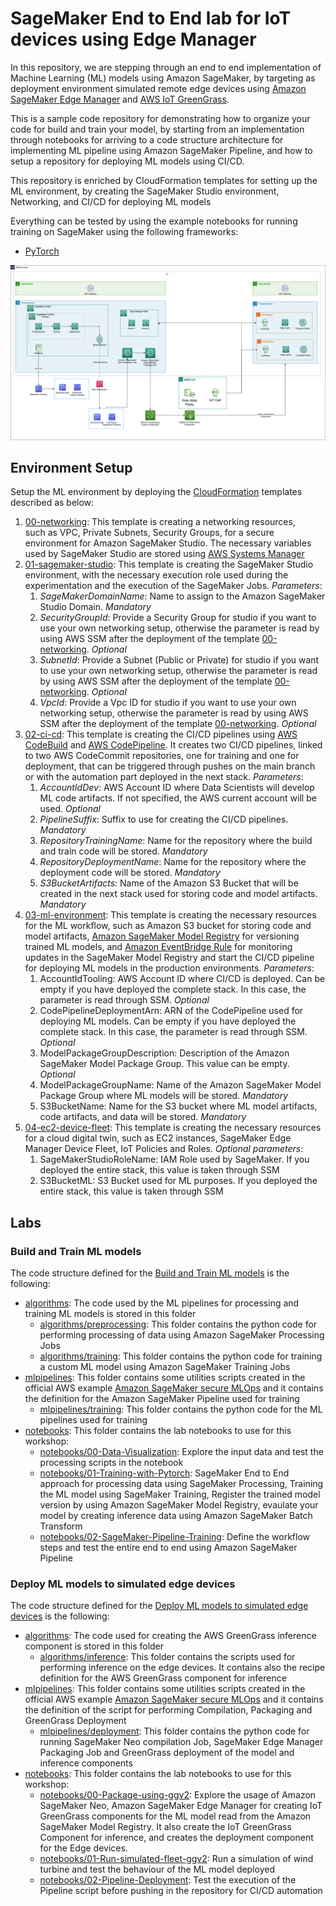 # SageMaker End to End lab for IoT devices using Edge Manager 

In this repository, we are stepping through an end to end implementation of Machine Learning (ML) models using Amazon SageMaker,
by targeting as deployment environment simulated remote edge devices using [Amazon SageMaker Edge Manager](https://docs.aws.amazon.com/sagemaker/latest/dg/edge.html) 
and [AWS IoT GreenGrass](https://docs.aws.amazon.com/greengrass/v1/developerguide/what-is-gg.html).

This is a sample code repository for demonstrating how to organize your code for build and train your model, by starting from 
an implementation through notebooks for arriving to a code structure architecture for implementing ML pipeline using Amazon 
SageMaker Pipeline, and how to setup a repository for deploying ML models using CI/CD.

This repository is enriched by CloudFormation templates for setting up the ML environment, by creating the SageMaker Studio 
environment, Networking, and CI/CD for deploying ML models

Everything can be tested by using the example notebooks for running training on SageMaker using the following frameworks:
* [PyTorch](https://pytorch.org/)

![Architecture](imgs/ML-end-to-end-iot.png "Architecture")

## Environment Setup

Setup the ML environment by deploying the [CloudFormation](./infrastructure_templates) templates described as below:

1. [00-networking](./infrastructure_templates/00-networking/template.yml): This template is creating a networking resources,  
such as VPC, Private Subnets, Security Groups, for a secure environment for Amazon SageMaker Studio. The necessary variables 
used by SageMaker Studio are stored using [AWS Systems Manager](https://docs.aws.amazon.com/systems-manager/latest/userguide/what-is-systems-manager.html)
2. [01-sagemaker-studio](./infrastructure_templates/01-sagemaker-studio-environment/template.yml): This template is creating 
the SageMaker Studio environment, with the necessary execution role used during the experimentation and the execution of the 
SageMaker Jobs. *Parameters*:
   1. *SageMakerDomainName*: Name to assign to the Amazon SageMaker Studio Domain. *Mandatory* 
   2. *SecurityGroupId*: Provide a Security Group for studio if you want to use your own networking setup, otherwise the parameter
   is read by using AWS SSM after the deployment of the template [00-networking](./infrastructure_templates/00-networking/template.yml). *Optional*
   3. *SubnetId*: Provide a Subnet (Public or Private) for studio if you want to use your own networking setup, otherwise the parameter
   is read by using AWS SSM after the deployment of the template [00-networking](./infrastructure_templates/00-networking/template). *Optional*
   4. *VpcId*: Provide a Vpc ID for studio if you want to use your own networking setup, otherwise the parameter is read by 
   using AWS SSM after the deployment of the template [00-networking](./infrastructure_templates/00-networking/template). *Optional*
3. [02-ci-cd](./infrastructure_templates/02-ci-cd/template.yml): This template is creating the CI/CD pipelines using 
[AWS CodeBuild](https://docs.aws.amazon.com/codebuild/latest/userguide/welcome.html) and [AWS CodePipeline](https://docs.aws.amazon.com/codepipeline/latest/userguide/welcome.html).
It creates two CI/CD pipelines, linked to two AWS CodeCommit repositories, one for training and one for deployment, that can 
be triggered through pushes on the main branch or with the automation part deployed in the next stack. *Parameters*:
   1. *AccountIdDev*: AWS Account ID where Data Scientists will develop ML code artifacts. If not specified, the AWS current account 
   will be used. *Optional*
   2. *PipelineSuffix*: Suffix to use for creating the CI/CD pipelines. *Mandatory*
   3. *RepositoryTrainingName*: Name for the repository where the build and train code will be stored. *Mandatory*
   4. *RepositoryDeploymentName*:  Name for the repository where the deployment code will be stored. *Mandatory*
   5. *S3BucketArtifacts*: Name of the Amazon S3 Bucket that will be created in the next stack used for storing code and model artifacts. *Mandatory*
4. [03-ml-environment](./infrastructure_templates/03-ml-environment/template.yml): This template is creating the necessary resources for the 
ML workflow, such as Amazon S3 bucket for storing code and model artifacts, [Amazon SageMaker Model Registry](https://docs.aws.amazon.com/sagemaker/latest/dg/model-registry.html) 
for versioning trained ML models, and [Amazon EventBridge Rule](https://docs.aws.amazon.com/eventbridge/latest/userguide/eb-rules.html) 
for monitoring updates in the SageMaker Model Registry and start the CI/CD pipeline for deploying ML models in the production environments.
*Parameters*:
   1. AccountIdTooling: AWS Account ID where CI/CD is deployed. Can be empty if you have deployed the complete stack. In this 
   case, the parameter is read through SSM. *Optional*
   2. CodePipelineDeploymentArn: ARN of the CodePipeline used for deploying ML models. Can be empty if you have deployed the complete stack. In this 
   case, the parameter is read through SSM. *Optional*
   3. ModelPackageGroupDescription: Description of the Amazon SageMaker Model Package Group. This value can be empty. *Optional*
   4. ModelPackageGroupName: Name of the Amazon SageMaker Model Package Group where ML models will be stored. *Mandatory*
   5. S3BucketName: Name for the S3 bucket where ML model artifacts, code artifacts, and data will be stored. *Mandatory*
5. [04-ec2-device-fleet](./infrastructure_templates/04-ec2-device-fleet/template.yml): This template is creating the necessary resources for 
a cloud digital twin, such as EC2 instances, SageMaker Edge Manager Device Fleet, IoT Policies and Roles. *Optional parameters*:
   1. SageMakerStudioRoleName: IAM Role used by SageMaker. If you deployed the entire stack, this value is taken through SSM
   2. S3BucketML: S3 Bucket used for ML purposes. If you deployed the entire stack, this value is taken through SSM

## Labs

### Build and Train ML models

The code structure defined for the [Build and Train ML models](./lab/00-model-build-train) is the following:

* [algorithms](./lab/00-model-build-train/algorithms): The code used by the ML pipelines for processing and training ML models is stored in this folder
  * [algorithms/preprocessing](./lab/00-model-build-train/algorithms/preprocessing): This folder contains the python code for performing processing of data
  using Amazon SageMaker Processing Jobs
  * [algorithms/training](./lab/00-model-build-train/algorithms/training): This folder contains the python code for training a custom ML model 
  using Amazon SageMaker Training Jobs
* [mlpipelines](./lab/00-model-build-train/mlpipelines): This folder contains some utilities scripts created in the official AWS example 
[Amazon SageMaker secure MLOps](https://github.com/aws-samples/amazon-sagemaker-secure-mlops) and it contains the definition for the 
Amazon SageMaker Pipeline used for training
  * [mlpipelines/training](./lab/00-model-build-train/mlpipelines/training): This folder contains the python code for the ML pipelines used for training
* [notebooks](./lab/00-model-build-train/notebooks): This folder contains the lab notebooks to use for this workshop:
  * [notebooks/00-Data-Visualization](./lab/00-model-build-train/notebooks/00-Data-Visualization.ipynb): Explore the input data and test the processing scripts 
  in the notebook
  * [notebooks/01-Training-with-Pytorch](./lab/00-model-build-train/notebooks/01-Training-with-Pytorch.ipynb): SageMaker 
  End to End approach for processing data using SageMaker Processing, Training the ML model using SageMaker Training, Register 
  the trained model version by using Amazon SageMaker Model Registry, evaulate your model by creating inference data using 
  Amazon SageMaker Batch Transform
  * [notebooks/02-SageMaker-Pipeline-Training](./lab/00-model-build-train/notebooks/02-SageMaker-Pipeline-Training.ipynb): Define 
  the workflow steps and test the entire end to end using Amazon SageMaker Pipeline

### Deploy ML models to simulated edge devices

The code structure defined for the [Deploy ML models to simulated edge devices](./lab/01-model-deploy) is the following:

* [algorithms](./lab/01-model-deploy/algorithms): The code used for creating the AWS GreenGrass inference component is stored in this folder
  * [algorithms/inference](./lab/01-model-deploy/algorithms/inference): This folder contains the scripts used for performing 
  inference on the edge devices. It contains also the recipe definition for the AWS GreenGrass component for inference
* [mlpipelines](./lab/01-model-deploy/mlpipelines): This folder contains some utilities scripts created in the official AWS example 
[Amazon SageMaker secure MLOps](https://github.com/aws-samples/amazon-sagemaker-secure-mlops) and it contains the definition of 
the script for performing Compilation, Packaging and GreenGrass Deployment
  * [mlpipelines/deployment](./lab/01-model-deploy/mlpipelines/deployment): This folder contains the python code for 
  running SageMaker Neo compilation Job, SageMaker Edge Manager Packaging Job and GreenGrass deployment of the model and inference components
* [notebooks](./lab/01-model-deploy/notebooks): This folder contains the lab notebooks to use for this workshop:
  * [notebooks/00-Package-using-ggv2](./lab/01-model-deploy/notebooks/00-Package-using-ggv2.ipynb): Explore the usage of 
  Amazon SageMaker Neo, Amazon SageMaker Edge Manager for creating IoT GreenGrass components for the ML model read from the 
  Amazon SageMaker Model Registry. It also create the IoT GreenGrass Component for inference, and creates the deployment component 
  for the Edge devices.
  * [notebooks/01-Run-simulated-fleet-ggv2](./lab/01-model-deploy/notebooks/01-Run-simulated-fleet-ggv2.ipynb): Run a simulation of 
  wind turbine and test the behaviour of the ML model deployed
  * [notebooks/02-Pipeline-Deployment](./lab/01-model-deploy/notebooks/02-Pipeline-Deployment.ipynb): Test the execution of the Pipeline 
  script before pushing in the repository for CI/CD automation